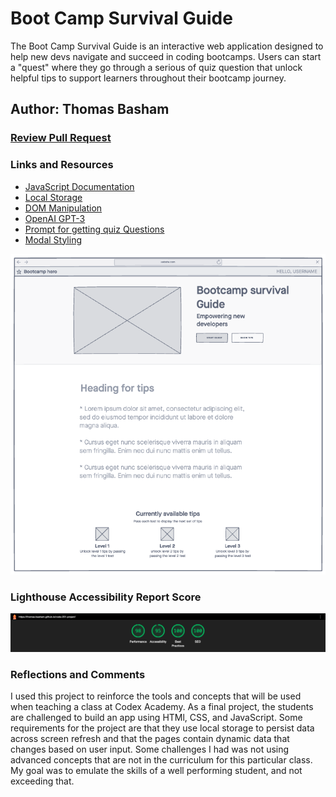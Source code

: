 # Boot Camp Survival Guide

The Boot Camp Survival Guide is an interactive web application designed to help new devs navigate and succeed in coding bootcamps. Users can start a "quest" where they go through a serious of quiz question that unlock helpful tips to support learners throughout their bootcamp journey.

## Author: Thomas Basham

### [Review Pull Request](https://github.com/Thomas-Basham/code-201-project/pull/6)

### Links and Resources

- [JavaScript Documentation](https://developer.mozilla.org/en-US/docs/Web/JavaScript)
- [Local Storage](https://www.w3schools.com/jsref/prop_win_localstorage.asp)
- [DOM Manipulation](https://www.w3schools.com/js/js_htmldom_elements.asp)
- [OpenAI GPT-3](https://openai.com/)
- [Prompt for getting quiz Questions](https://chat.openai.com/share/ac6d1181-f867-4a34-8b19-a29f9cd14102)
- [Modal Styling](https://www.w3schools.com/howto/howto_css_modals.asp)

![Wire-frame](img/wire-frame.png)

### Lighthouse Accessibility Report Score

![Lighthouse Accessibility Report Score](img/lighthouse-screenshot.png)

### Reflections and Comments

I used this project to reinforce the tools and concepts that will be used when teaching a class at Codex Academy. As a final project, the students are challenged to build an app using HTMl, CSS, and JavaScript. Some requirements for the project are that they use local storage to persist data across screen refresh and that the pages contain dynamic data that changes based on user input. Some challenges I had was not using advanced concepts that are not in the curriculum for this particular class. My goal was to emulate the skills of a well performing student, and not exceeding that.
